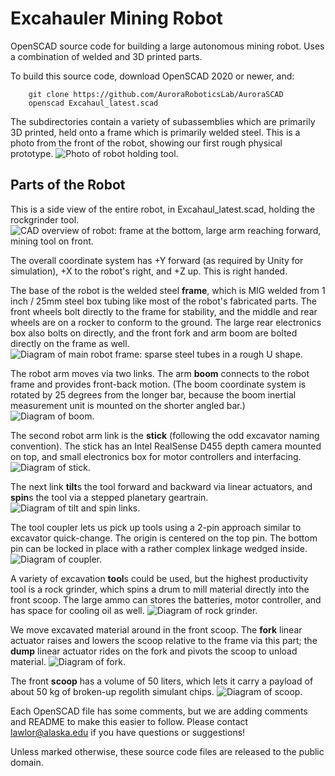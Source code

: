 # Excahauler Mining Robot

OpenSCAD source code for building a large autonomous mining robot.  Uses a combination of welded and 3D printed parts.

To build this source code, download OpenSCAD 2020 or newer, and:
```
    git clone https://github.com/AuroraRoboticsLab/AuroraSCAD
    openscad Excahaul_latest.scad
```

The subdirectories contain a variety of subassemblies which are primarily 3D printed, held onto a frame which is primarily welded steel. This is a photo from the front of the robot, showing our first rough physical prototype.
![Photo of robot holding tool.](documentation/excahauler_front.jpg?raw=true "Front view of the robot")


## Parts of the Robot
This is a side view of the entire robot, in Excahaul_latest.scad, holding the rockgrinder tool.
![CAD overview of robot: frame at the bottom, large arm reaching forward, mining tool on front.](documentation/excahauler_sideview.png?raw=true "Overview of the robot")

The overall coordinate system has +Y forward (as required by Unity for simulation), +X to the robot's right, and +Z up. This is right handed.

The base of the robot is the welded steel **frame**, which is MIG welded from 1 inch / 25mm steel box tubing like most of the robot's fabricated parts.  The front wheels bolt directly to the frame for stability, and the middle and rear wheels are on a rocker to conform to the ground. The large rear electronics box also bolts on directly, and the front fork and arm boom are bolted directly on the frame as well.
![Diagram of main robot frame: sparse steel tubes in a rough U shape.](documentation/render/frame.jpg?raw=true "Frame: holds the wheels and everything else.")

The robot arm moves via two links.  The arm **boom** connects to the robot frame and provides front-back motion. (The boom coordinate system is rotated by 25 degrees from the longer bar, because the boom inertial measurement unit is mounted on the shorter angled bar.)
![Diagram of boom.](documentation/render/boom.jpg?raw=true "Boom")

The second robot arm link is the **stick** (following the odd excavator naming convention).  The stick has an Intel RealSense D455 depth camera mounted on top, and small electronics box for motor controllers and interfacing.
![Diagram of stick.](documentation/render/stick.jpg?raw=true "Stick")

The next link **tilt**s the tool forward and backward via linear actuators, and **spin**s the tool via a stepped planetary geartrain. 
![Diagram of tilt and spin links.](documentation/render/spin.jpg?raw=true "Tilt front-back (YZ) and spin (around Y)")

The tool coupler lets us pick up tools using a 2-pin approach similar to excavator quick-change.  The origin is centered on the top pin.  The bottom pin can be locked in place with a rather complex linkage wedged inside.
![Diagram of coupler.](documentation/render/coupler.jpg?raw=true "Coupler top pin shown")


A variety of excavation **tool**s could be used, but the highest productivity tool is a rock grinder, which spins a drum to mill material directly into the front scoop.  The large ammo can stores the batteries, motor controller, and has space for cooling oil as well.
![Diagram of rock grinder.](documentation/render/rockgrinder.jpg?raw=true "Rock grinder tool")


We move excavated material around in the front scoop.  The **fork** linear actuator raises and lowers the scoop relative to the frame via this part; the **dump** linear actuator rides on the fork and pivots the scoop to unload material.
![Diagram of fork.](documentation/render/fork.jpg?raw=true "Fork")

The front **scoop** has a volume of 50 liters, which lets it carry a payload of about 50 kg of broken-up regolith simulant chips.
![Diagram of scoop.](documentation/render/dump.jpg?raw=true "Scoop")


Each OpenSCAD file has some comments, but we are adding comments and README to make this easier to follow.  Please contact lawlor@alaska.edu if you have questions or suggestions!

Unless marked otherwise, these source code files are released to the public domain. 



